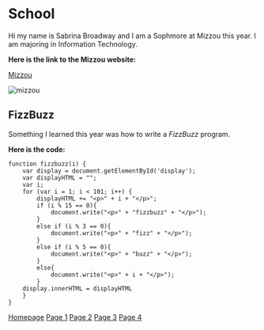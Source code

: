 # School
Hi my name is Sabrina Broadway and I am a Sophmore at Mizzou this year. I am majoring in Information Technology.

**Here is the link to the Mizzou website:**

[Mizzou](https://missouri.edu/)

![mizzou](https://user-images.githubusercontent.com/89413296/138403489-be616a6a-8a57-49c2-bc36-ad4cf3ad1968.PNG)


## FizzBuzz

Something I learned this year was how to write a *FizzBuzz* program.

**Here is the code:**

```
function fizzbuzz(i) {
	var display = document.getElementById('display');
	var displayHTML = "";
	var i;
	for (var i = 1; i < 101; i++) {
		displayHTML += "<p>" + i + "</p>";
		if (i % 15 == 0){
			document.write("<p>" + "fizzbuzz" + "</p>");
		}
		else if (i % 3 == 0){
			document.write("<p>" + "fizz" + "</p>");
		}
		else if (i % 5 == 0){
			document.write("<p>" + "buzz" + "</p>");
		}
		else{
			document.write("<p>" + i + "</p>");
		}
	display.innerHTML = displayHTML
	}
}
```


[Homepage](README.md) [Page 1](page1.md) [Page 2](page2.md) [Page 3](page3.md) [Page 4](page4.md)
